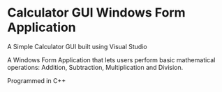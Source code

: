 # Calculator GUI Windows Form Application
A Simple Calculator GUI built using Visual Studio

A Windows Form Application that lets users perform basic mathematical operations:
Addition, Subtraction, Multiplication and Division.

Programmed in C++
